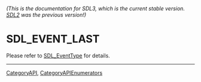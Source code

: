 ###### (This is the documentation for SDL3, which is the current stable version. [SDL2](https://wiki.libsdl.org/SDL2/) was the previous version!)
# SDL_EVENT_LAST

Please refer to [SDL_EventType](SDL_EventType) for details.

----
[CategoryAPI](CategoryAPI), [CategoryAPIEnumerators](CategoryAPIEnumerators)

